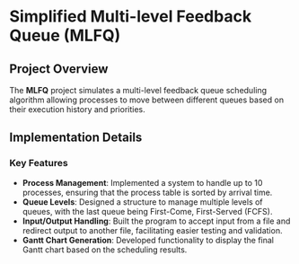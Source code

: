 # Simplified Multi-level Feedback Queue (MLFQ)

## Project Overview

The **MLFQ** project simulates a multi-level feedback queue scheduling algorithm allowing processes to move between different queues based on their execution history and priorities.

## Implementation Details

### Key Features

- **Process Management**: Implemented a system to handle up to 10 processes, ensuring that the process table is sorted by arrival time.
- **Queue Levels**: Designed a structure to manage multiple levels of queues, with the last queue being First-Come, First-Served (FCFS).
- **Input/Output Handling**: Built the program to accept input from a file and redirect output to another file, facilitating easier testing and validation.
- **Gantt Chart Generation**: Developed functionality to display the final Gantt chart based on the scheduling results.

